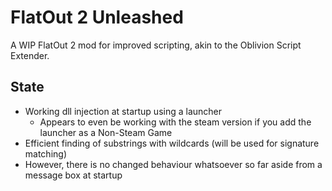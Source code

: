 # FlatOut 2 Unleashed

A WIP FlatOut 2 mod for improved scripting, akin to the Oblivion Script Extender.

## State

* Working dll injection at startup using a launcher
	* Appears to even be working with the steam version if you add the launcher as a Non-Steam Game
* Efficient finding of substrings with wildcards (will be used for signature matching)
* However, there is no changed behaviour whatsoever so far aside from a message box at startup
